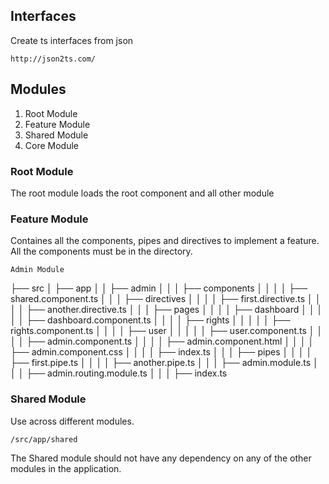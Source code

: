


## Interfaces

Create ts interfaces from json

`http://json2ts.com/`


## Modules


1. Root Module
2. Feature Module
3. Shared Module
4. Core Module


### Root Module

The root module loads the root component and all other module


### Feature Module

Containes all the components, pipes and directives to implement a feature. All the components must be in the directory.

`Admin Module`

├── src
│   ├── app
│   │   ├── admin 
│   │   │   ├── components
│   │   │   │   ├── shared.component.ts
│   │   │   ├── directives
│   │   │   │   ├── first.directive.ts
│   │   │   │   ├── another.directive.ts
│   │   │   ├── pages
│   │   │   │   ├── dashboard
│   │   │   │   │   ├── dashboard.component.ts
│   │   │   │   ├── rights
│   │   │   │   │   ├── rights.component.ts
│   │   │   │   ├── user
│   │   │   │   │   ├── user.component.ts
│   │   │   │   ├── admin.component.ts
│   │   │   │   ├── admin.component.html
│   │   │   │   ├── admin.component.css
│   │   │   │   ├── index.ts
│   │   │   ├── pipes
│   │   │   │   ├── first.pipe.ts
│   │   │   │   ├── another.pipe.ts
│   │   │   ├── admin.module.ts
│   │   │   ├── admin.routing.module.ts
│   │   │   ├── index.ts


### Shared Module

Use across different modules.

`/src/app/shared`

The Shared module should not have any dependency on any of the other modules in the application.

